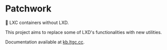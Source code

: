 # Patchwork
🥡 LXC containers without LXD.

This project aims to replace some of LXD's functionalities with new utilities.

Documentation available at [kb.ltgc.cc](https://kb.ltgc.cc/patchwork/).
